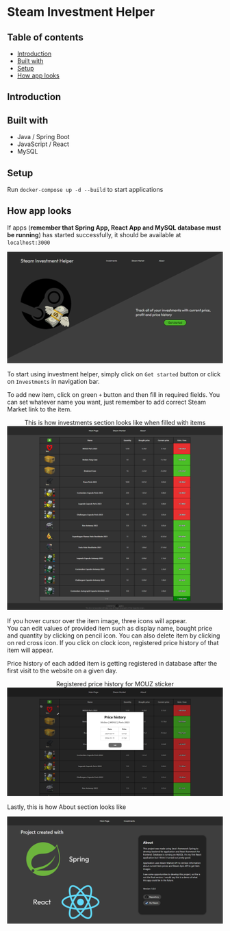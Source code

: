 # Steam Investment Helper

## Table of contents
* [Introduction](#introduction)
* [Built with](#built-with)
* [Setup](#setup)
* [How app looks](#how-app-looks)

## Introduction


## Built with
- Java / Spring Boot
- JavaScript / React
- MySQL

## Setup
Run `docker-compose up -d --build` to start applications

## How app looks
If apps (<b>remember that Spring App, React App and MySQL database must be running</b>) has started successfully, it should be available at `localhost:3000`
<p align="center">
  <img src="/images/mainpage.png">
</p>

To start using investment helper, simply click on `Get started` button or click on `Investments` in navigation bar.

To add new item, click on green `+` button and then fill in required fields. You can set whatever name you want, just remember to add correct Steam Market link to the item.
<p align="center">
  This is how investments section looks like when filled with items
  <img src="/images/investments.png">
</p>

<p>
If you hover cursor over the item image, three icons will appear. <br />
You can edit values of provided item such as display name, bought price and quantity by clicking on pencil icon. You can also delete item by clicking on red cross icon. If you click on clock icon, registered price history of that item will appear.
</p>  

Price history of each added item is getting registered in database after the first visit to the website on a given day.
<p align="center">
  Registered price history for MOUZ sticker
  <img src="/images/pricehistory.png">
</p>

Lastly, this is how About section looks like
<p align="center">
  <img src="/images/about.png">
</p>
